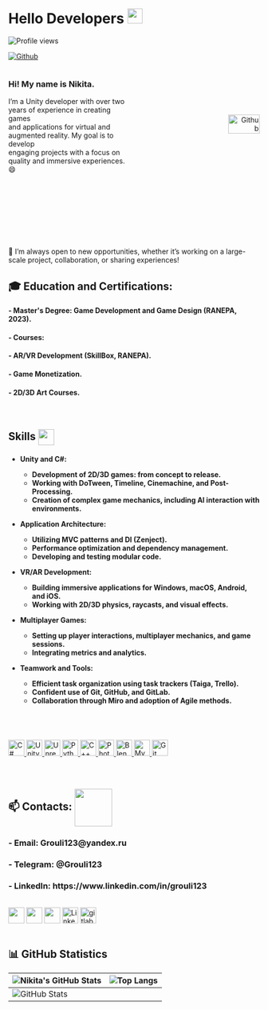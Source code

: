 <h1> Hello Developers <img src = "https://raw.githubusercontent.com/MartinHeinz/MartinHeinz/master/wave.gif" width = 30px> </h1>
<p align='center'>
</p>

![Profile views](https://komarev.com/ghpvc/?username=Grouli123&color=brightgreen)

[![Github](https://img.shields.io/github/followers/Grouli123?label=Follow&style=social)](https://github.com/Grouli123)

<div style="display: flex; align-items: center; justify-content: space-between;">

<div style="flex: 1;">

### Hi! My name is Nikita.  
I’m a Unity developer with over two years of experience in creating games  
and applications for virtual and augmented reality. My goal is to develop  
engaging projects with a focus on quality and immersive experiences. :smile:  

</div>

<div style="flex: 1; text-align: right;">
<img width="50%" alt="Github" src="https://user-images.githubusercontent.com/69174156/222849607-24ae78f6-2e79-4d7c-b809-ed393eedbad4.gif"/>
</div>

</div>

<br>
<br>
<br>
<br>
<br>
<br>
<br>

💬 I’m always open to new opportunities, whether it’s working on a large-scale project, collaboration, or sharing experiences!
<h2>🎓 Education and Certifications:</h2>
<h4>- Master's Degree: Game Development and Game Design (RANEPA, 2023).</h4>
<h4>- Courses:</h4>
<h4>  - AR/VR Development (SkillBox, RANEPA).</h4>
<h4>  - Game Monetization.</h4>
<h4>  - 2D/3D Art Courses.</h4>



  </div>
<br>
<h2> Skills <img src = "https://media2.giphy.com/media/QssGEmpkyEOhBCb7e1/giphy.gif?cid=ecf05e47a0n3gi1bfqntqmob8g9aid1oyj2wr3ds3mg700bl&rid=giphy.gif" width = 32px align= 'center'> </h2>

<h4>

- Unity and C#:
  - Development of 2D/3D games: from concept to release.
  - Working with DoTween, Timeline, Cinemachine, and Post-Processing.
  - Creation of complex game mechanics, including AI interaction with environments.

- Application Architecture:
  - Utilizing MVC patterns and DI (Zenject).
  - Performance optimization and dependency management.
  - Developing and testing modular code.

- VR/AR Development:
  - Building immersive applications for Windows, macOS, Android, and iOS.
  - Working with 2D/3D physics, raycasts, and visual effects.

- Multiplayer Games:
  - Setting up player interactions, multiplayer mechanics, and game sessions.
  - Integrating metrics and analytics.

- Teamwork and Tools:
  - Efficient task organization using task trackers (Taiga, Trello).
  - Confident use of Git, GitHub, and GitLab.
  - Collaboration through Miro and adoption of Agile methods.

  </h4>
<br>
<br>
<br>
<a href="https://github.com/Grouli123?tab=repositories&q=&type=&language=csharp&sort=">
  <img width="32px" src="https://raw.githubusercontent.com/rahulbanerjee26/githubAboutMeGenerator/main/icons/csharp.svg" alt="C#">
</a>
<a href="https://github.com/Grouli123?tab=repositories&q=&type=&language=unity&sort=">
  <img width="32px" src="https://raw.githubusercontent.com/rahulbanerjee26/githubAboutMeGenerator/main/icons/unity.svg" alt="Unity">
</a>
<a href="https://github.com/Grouli123?tab=repositories&q=&type=&language=csharp&sort=">
  <img width="32px" src="https://raw.githubusercontent.com/rahulbanerjee26/githubAboutMeGenerator/main/icons/unreal.svg" alt="Unreal">
</a>
<a href="https://github.com/Grouli123?tab=repositories&q=&type=&language=python&sort=">
  <img width="32px" src="https://raw.githubusercontent.com/rahulbanerjee26/githubAboutMeGenerator/main/icons/python.svg" alt="Python">
</a>
<a href="https://github.com/Grouli123?tab=repositories&q=&type=&language=cpp&sort=">
  <img width="32px" src="https://raw.githubusercontent.com/rahulbanerjee26/githubAboutMeGenerator/main/icons/cpp.svg" alt="C++">
</a>
<a href="https://github.com/Grouli123?tab=repositories&q=&type=&language=photoshop&sort=">
  <img width="32px" src="https://raw.githubusercontent.com/rahulbanerjee26/githubAboutMeGenerator/main/icons/photoshop.svg" alt="Photoshop">
</a>
<a href="https://github.com/Grouli123?tab=repositories&q=&type=&language=blender&sort=">
  <img width="32px" src="https://raw.githubusercontent.com/rahulbanerjee26/githubAboutMeGenerator/main/icons/blender.svg" alt="Blender">
</a>
<a href="https://github.com/Grouli123?tab=repositories&q=&type=&language=mysql&sort=">
  <img width="32px" src="https://raw.githubusercontent.com/rahulbanerjee26/githubAboutMeGenerator/main/icons/mysql.svg" alt="MySQL">
</a>
<a href="https://github.com/Grouli123?tab=repositories&q=&type=&language=git&sort=">
  <img width="32px" src="https://raw.githubusercontent.com/rahulbanerjee26/githubAboutMeGenerator/main/icons/git.svg" alt="Git">
</a>

<br>
<br>
<br>

<h2> 📫 Contacts: <img src='https://raw.githubusercontent.com/ShahriarShafin/ShahriarShafin/main/Assets/handshake.gif' width="75px" align= 'center'> </h2>
<h3>- Email: Grouli123@yandex.ru</h3>
<h3>- Telegram: @Grouli123</h3>
<h3>- LinkedIn: https://www.linkedin.com/in/grouli123</h3>
<br>
<a href = 'https://discordapp.com/users/Grouli123#7757'> <img width = '32px' align= 'center' src="https://github.com/rahulbanerjee26/githubProfileReadmeGenerator/blob/main/icons/discord.svg"/></a>
<a href = 'https://t.me/Grouli123'> <img width = '32px' align= 'center' 
src="https://user-images.githubusercontent.com/103457938/187045729-99f62a9d-2bc1-4417-9608-090371d10275.png"/></a>
<a href = 'https://www.github.com/Grouli123'> <img width = '32px' align= 'center' src="https://raw.githubusercontent.com/rahulbanerjee26/githubAboutMeGenerator/main/icons/github.svg"/></a>
<a href="https://www.linkedin.com/in/grouli123"><img src="https://cdn3.emoji.gg/emojis/5085-linkedin-logo.png" width="32px" height="32px" alt="Linkedin_logo" align= 'center'></a>
<a href="https://gitlab.com/grouli123"><img src="https://cdn3.emoji.gg/emojis/6931_gitlab.png" width="32px" height="32px" alt="gitlab" align= 'center'></a>

<br>
<br>

## 📊 GitHub Statistics

| ![Nikita's GitHub Stats](https://github-readme-stats.vercel.app/api?username=Grouli123&show_icons=true&theme=radical) | ![Top Langs](https://github-readme-stats.vercel.app/api/top-langs/?username=Grouli123&langs_count=8&theme=radical&layout=compact) |
| --------------------------------------------------------------------------------------------------------------------- | ------------------------------------------------------------------------------------------------------------------------------- |
| ![GitHub Stats](https://github-readme-stats.vercel.app/api?username=Grouli123&show_icons=true&count_private=true&hide_title=false&theme=radical) |                                                                                                                               |
